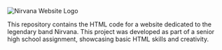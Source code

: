 <img src="https://lh3.googleusercontent.com/fife/ALs6j_FZcSQS7wc3YN9X5v9rGNMOdXDVTR1SMQcLN0y0uCFH0Nu2iqgcQ-3bjR9SARrKonXNpSzM1flLlnl_vWXgbzoKZIatlWH2vw71uhyx_gA2hfW422iCakJAMAHz6NqXOzcHmXphHRJJrorL6FBINhIoKBn0nMyQnM819nhVnHktlKxxBKA0XSsQ2NsFm7eA4-PS-mCe0JwKCUkBsHEq449YQOvMZGGiUNK2mNXB8e8MQFvY-3I-aLSw1nKjr8xMvUeU-rL3OvLj4ItbdtH6DNs32AL6tsgchEXlaNucizgK3uy2TLEfG2a3famUkDWNMHMjUtGwvTLal_Lyta6BBMaW1jNBQyUK-RyOF7siVZDZdk5lM-ES81GvURc8Da9OaSVuClJUbctawShfAG6UOhPRvTIm5iFJZKwr15roq0YpOk4wsPyaXiGvFYakx_dKtDoHQEVJlm_CFKK5_X-wMrnWBFO1seQhUJmzFswtQeoPMIee9Nb_6kILYc5mWWBZOxWqsAKj613LT7UUVYx5JmKwF3mBdcVGDz-EntWpQnPUgRyNvztIaUpih6p6p-J3rf1bQKJKowkWlm8fm2LXf-bNjw33cq0Tl0nSBezBoxT0xal3GogGWZf_sLjFyYRHk2sC6MZAfogvdGQU214QBHxnRNeE8MUM-h_DM_fxH2WWSn_TbpyNlCmUN5dESF5XryaYCmyY2G0GSEO6su7FRPxFOM_NUHrbSY7lMQ8-62nlMftWti-qBLFEYZ5dl0fMKwuSGmqHnKVGcuUsBia8du_y8HhQgcMxc2b6N0sT-KBzpLIkOLyLG3wO6AQPHpNrxy9UdThaD3ztmtIWBt9CvMbVvZWbUbh2MDuMjRCx5qcXLfKoANl3hA5D-HBx9wx4eRFpIkzhvAeug0RXvrMFy3HHw39p5VlxqyOk2izdI1zJgScwCWRQ0WcFIvVPKHswZRsp7HP75B55qWA6Uu-aS5sUNC2qMhuXtV9Xdaoh19OghXmi_GdPtOrnV4ZwfnGtI6iX3kKFhvvuOCZAyug2HC98rkNGI9UNlzGpMbFQGq5lCNqhspteuGC5imlbikeLQcwEb6QO_FGiihSO40ebPRg0IvqontRF_olcJpZfje1SXIRYaR4IYshdRMoHOaE6ISY8-Bdl4XIyqptQxf4_9XBniKKibIP4xCnzIHIh10COVQfIczzukeM3114hnFXEtzfsgTrnL1lQ-XOUXdmC_2dAlL9g20xVJNLKbk_OHzyGZgSw4k4s73-Vn_mLvNNCpmbbidJV2tyZeF1KYb4tsEwiB7TTQB4VTqc-Kp-eFRiC0l-epn8mlhl1ALw4XPvnHSgBsvDh11wPbdXS6ekivihNYGrwJOh8cXnBkaCCqYIQR7HwPG63WM3NxOudVy0Ul9yEF0iW6QjTSnv0jyREVPQ18rwqp5NlV6gKUXFZOtbWVVtgOeSeFtM1ucqtxum4DiYYXUYLTisV4zxAPesOqf005DXq5EDPDWdvOOlLIUoiEt0gtRAfJ3YFZDtNjmlEg-X85OcACtQWtC8qdMsZWiIEYDPfZDEnsX-2yIJaA-_3UW3KjcX3LBZys9PSXZvz_q_2O68GRgcsQ3D-2nQ=w1365-h945" alt="Nirvana Website Logo">

<p>This repository contains the HTML code for a website dedicated to the legendary band Nirvana. This project was developed as part of a senior high school assignment, showcasing basic HTML skills and creativity.</p>
